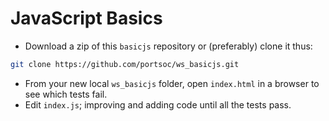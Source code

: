 # JavaScript Basics

* Download a zip of this `basicjs` repository or (preferably) clone it thus:
```bash
git clone https://github.com/portsoc/ws_basicjs.git
```
*  From your new local `ws_basicjs` folder, open `index.html` in a browser to see which tests fail.
*  Edit `index.js`; improving and adding code until all the tests pass.
